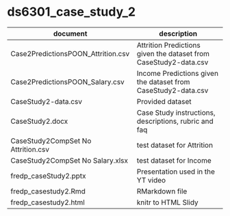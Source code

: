 # ds6301_case_study_2
| document  | description  |
|---|---|
| Case2PredictionsPOON_Attrition.csv  | Attrition Predictions given the dataset from CaseStudy2-data.csv  |
| Case2PredictionsPOON_Salary.csv  | Income Predictions given the dataset from CaseStudy2-data.csv  |
| CaseStudy2-data.csv  | Provided dataset  |
| CaseStudy2.docx  | Case Study instructions, descriptions, rubric and faq  |
| CaseStudy2CompSet No Attrition.csv  | test dataset for Attrition |
| CaseStudy2CompSet No Salary.xlsx  | test dataset for Income  |
| fredp_caseStudy2.pptx  | Presentation used in the YT video  |
| fredp_casestudy2.Rmd  | RMarkdown file  |
| fredp_casestudy2.html  | knitr to HTML Slidy  |